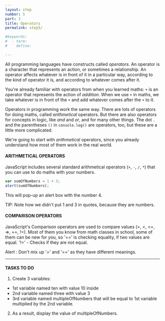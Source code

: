 ```yaml
---
layout: step
number: 5
part: 1
title: Operators
permalink: step5/

#keywords:
#  - term:
#    define:

---
```


All programming languages have constructs called *operators*. An operator is a character that represents an action, or sometimes a relationship. An operator affects whatever is in front of it in a particular way, according to the kind of operator it is, and according to whatever comes after it.

You're already familiar with operators from when you learned maths: `+` is an operator that represents the action of *addition*. When we use `+` in maths, we take whatever is in front of the `+` and add whatever comes after the `+` to it.

Operators in programming work the same way. There are lots of operators for doing maths, called *arithmetical* operators. But there are also operators for concepts in logic, like *and* and *or*, and for many other things. The dot `.` and the parentheses `()` in `console.log()` are operators, too, but these are a little more complicated.

We're going to start with *arithmetical* operators, since you already understand how most of them work in the real world.

#### ARITHMETICAL OPERATORS
JavaScript includes several standard arithmetical operators (`+`, `-`, `/`, `*`) that you can use to do maths with your numbers.

```javascript
var sumOfNumbers = 1 + 3;
alert(sumOfNumbers);
```

This will pop-up an alert box with the number 4.

TIP: Note how we didn't put 1 and 3 in quotes, because they are numbers.

#### COMPARISON OPERATORS

JavaScript's Comparison operators are used
to compare values (>, <, <=, =>, ==, !=). Most of them you know from math
classes in school, some of them can be new for you, so '==' is checking
equality, if two values are equal.
'!=' - Checks if they are not equal.

Alert : Don't mix up '=' and '==' as they have different meanings.

----

#### TASKS TO DO
1. Create 3 variables:
 * 1st variable named ten with value 10 inside
 * 2nd variable named three with value 3
 * 3rd variable named multipleOfNumbers that will be equal to 1st variable multiplied by the 2nd variable.
2. As a result, display the value of multipleOfNumbers.
